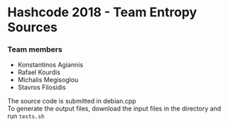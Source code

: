 # Hashcode 2018 - Team Entropy Sources 

### Team members
- Konstantinos Agiannis
- Rafael Kourdis
- Michalis Megisoglou
- Stavros Filosidis

The source code is submitted in debian.cpp <br>
To generate the output files, download the input files in the directory and run `tests.sh`
